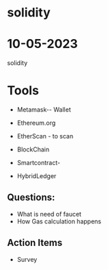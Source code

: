 # solidity
# 10-05-2023
solidity
# Tools 
- Metamask-- Wallet
- Ethereum.org
- EtherScan - to scan 

- BlockChain
- Smartcontract-
- HybridLedger

## Questions:
- What is need  of faucet
- How Gas calculation happens
## Action Items
- Survey

